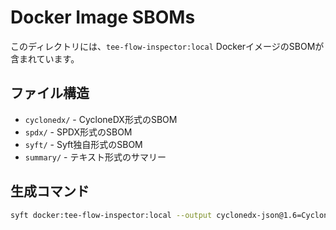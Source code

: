 # Docker Image SBOMs

このディレクトリには、`tee-flow-inspector:local` DockerイメージのSBOMが含まれています。

## ファイル構造

- `cyclonedx/` - CycloneDX形式のSBOM
- `spdx/` - SPDX形式のSBOM
- `syft/` - Syft独自形式のSBOM
- `summary/` - テキスト形式のサマリー

## 生成コマンド

```bash
syft docker:tee-flow-inspector:local --output cyclonedx-json@1.6=CycloneDX1.6-Docker-sbom-image.cdx.json
```
